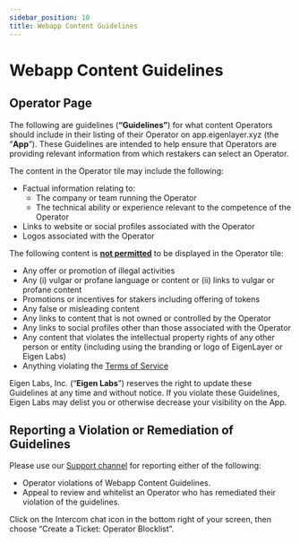 ```yaml
---
sidebar_position: 10
title: Webapp Content Guidelines
---
```


# Webapp Content Guidelines

## Operator Page

The following are guidelines (**“Guidelines”**) for what content Operators should include in their listing of their Operator on app.eigenlayer.xyz (the “**App**”). These Guidelines are intended to help ensure that Operators are providing relevant information from which restakers can select an Operator. 

The content in the Operator tile may include the following: 
- Factual information relating to:
    - The company or team running the Operator
    - The technical ability or experience relevant to the competence of the Operator 
- Links to website or social profiles associated with the Operator
- Logos associated with the Operator

The following content is **<ins>not permitted</ins>** to be displayed in the Operator tile:
- Any offer or promotion of illegal activities
- Any (i) vulgar or profane language or content or (ii) links to vulgar or profane content
- Promotions or incentives for stakers including offering of tokens
- Any false or misleading content
- Any links to content that is not owned or controlled by the Operator 
- Any links to social profiles other than those associated with the Operator
- Any content that violates the intellectual property rights of any other person or entity (including using the branding or logo of EigenLayer or Eigen Labs)
- Anything violating the [Terms of Service](/docs/eigenlayer/legal/terms-of-service.md)


Eigen Labs, Inc. (“**Eigen Labs**”) reserves the right to update these Guidelines at any time and without notice. If you violate these Guidelines, Eigen Labs may delist you or otherwise decrease your visibility on the App. 

## Reporting a Violation or Remediation of Guidelines

Please use our [Support channel](https://support.eigenlayer.xyz/) for reporting either of the following:
- Operator violations of Webapp Content Guidelines.
- Appeal to review and whitelist an Operator who has remediated their violation of the guidelines.

Click on the Intercom chat icon in the bottom right of your screen, then choose “Create a Ticket: Operator Blocklist”.

